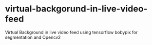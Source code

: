 # virtual-backgorund-in-live-video-feed
Virtual Background in live video feed using tensorflow bobypix for segmentation and Opencv2
